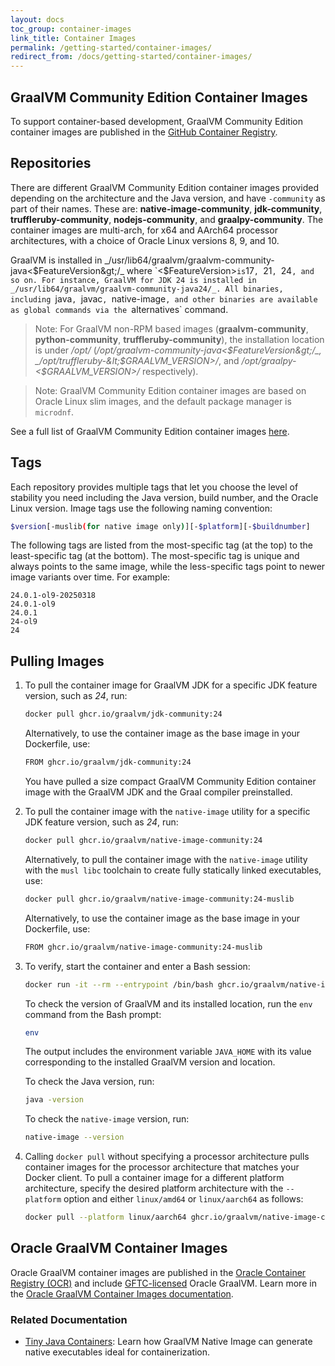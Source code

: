 ```yaml
---
layout: docs
toc_group: container-images
link_title: Container Images
permalink: /getting-started/container-images/
redirect_from: /docs/getting-started/container-images/
---
```


## GraalVM Community Edition Container Images

To support container-based development, GraalVM Community Edition container images are published in the [GitHub Container Registry](https://github.com/orgs/graalvm/packages).

## Repositories

There are different GraalVM Community Edition container images provided depending on the architecture and the Java version, and have `-community` as part of their names.
These are: **native-image-community**, **jdk-community**, **truffleruby-community**, **nodejs-community**, and **graalpy-community**.
The container images are multi-arch, for x64 and AArch64 processor architectures, with a choice of Oracle Linux versions 8, 9, and 10.

GraalVM is installed in _/usr/lib64/graalvm/graalvm-community-java&lt;$FeatureVersion&gt;/_ where `<$FeatureVersion>` is `17`, `21`, `24`, and so on.
For instance, GraalVM for JDK 24 is installed in _/usr/lib64/graalvm/graalvm-community-java24/_.
All binaries, including `java`, `javac`, `native-image`, and other binaries are available as global commands via the `alternatives` command.

> Note: For GraalVM non-RPM based images (**graalvm-community**, **python-community**, **truffleruby-community**), the installation location is under _/opt/_ (_/opt/graalvm-community-java&lt;$FeatureVersion&gt;/_, _/opt/truffleruby-&lt;$GRAALVM_VERSION&gt;/_, and _/opt/graalpy-&lt;$GRAALVM_VERSION&gt;/_ respectively).

> Note: GraalVM Community Edition container images are based on Oracle Linux slim images, and the default package manager is `microdnf`.

See a full list of GraalVM Community Edition container images [here](https://github.com/graalvm/container).

## Tags

Each repository provides multiple tags that let you choose the level of stability you need including the Java version, build number, and the Oracle Linux version.
Image tags use the following naming convention:
```bash
$version[-muslib(for native image only)][-$platform][-$buildnumber]
```

The following tags are listed from the most-specific tag (at the top) to the least-specific tag (at the bottom).
The most-specific tag is unique and always points to the same image, while the less-specific tags point to newer image variants over time.
For example:
```
24.0.1-ol9-20250318
24.0.1-ol9
24.0.1
24-ol9
24
```

## Pulling Images

1. To pull the container image for GraalVM JDK for a specific JDK feature version, such as _24_, run:
    ```bash
    docker pull ghcr.io/graalvm/jdk-community:24
    ```

    Alternatively, to use the container image as the base image in your Dockerfile, use:
    ```bash
    FROM ghcr.io/graalvm/jdk-community:24
    ```
    You have pulled a size compact GraalVM Community Edition container image with the GraalVM JDK and the Graal compiler preinstalled.

2. To pull the container image with the `native-image` utility for a specific JDK feature version, such as _24_, run:
    ```bash
    docker pull ghcr.io/graalvm/native-image-community:24
    ```

    Alternatively, to pull the container image with the `native-image` utility with the `musl libc` toolchain to create fully statically linked executables, use:
    ```bash
    docker pull ghcr.io/graalvm/native-image-community:24-muslib
    ```

    Alternatively, to use the container image as the base image in your Dockerfile, use:
    ```bash
    FROM ghcr.io/graalvm/native-image-community:24-muslib
    ```

3. To verify, start the container and enter a Bash session:
    ```bash
    docker run -it --rm --entrypoint /bin/bash ghcr.io/graalvm/native-image-community:24
    ```

	To check the version of GraalVM and its installed location, run the `env` command from the Bash prompt:
    ```bash
    env
    ```
    The output includes the environment variable `JAVA_HOME` with its value corresponding to the installed GraalVM version and location.

	To check the Java version, run:
    ```bash
    java -version
    ```

    To check the `native-image` version, run:
    ```bash
    native-image --version
    ```

4. Calling `docker pull` without specifying a processor architecture pulls container images for the processor architecture that matches your Docker client. To pull a container image for a different platform architecture, specify the desired platform architecture with the `--platform` option and either `linux/amd64` or `linux/aarch64` as follows:
    ```bash
    docker pull --platform linux/aarch64 ghcr.io/graalvm/native-image-community:24
    ```

## Oracle GraalVM Container Images

Oracle GraalVM container images are published in the [Oracle Container Registry (OCR)](https://container-registry.oracle.com/ords/ocr/ba/graalvm) and include [GFTC-licensed](https://www.oracle.com/downloads/licenses/graal-free-license.html) Oracle GraalVM.
Learn more in the [Oracle GraalVM Container Images documentation](https://docs.oracle.com/en/graalvm/jdk/24/docs/getting-started/container-images/).

### Related Documentation

- [Tiny Java Containers](https://github.com/graalvm/graalvm-demos/tree/master/native-image/tiny-java-containers): Learn how GraalVM Native Image can generate native executables ideal for containerization.